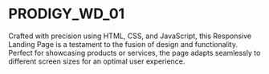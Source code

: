 # PRODIGY_WD_01
Crafted with precision using HTML, CSS, and JavaScript, this Responsive Landing Page is a testament to the fusion of design and functionality. Perfect for showcasing products or services, the page adapts seamlessly to different screen sizes for an optimal user experience.
